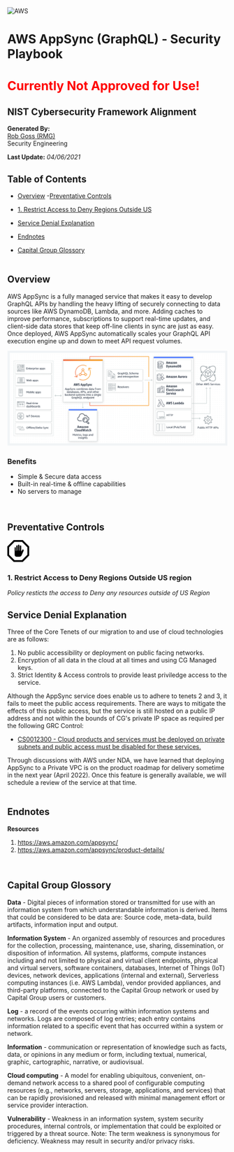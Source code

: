 <img src="https://a0.awsstatic.com/libra-css/images/logos/aws_logo_smile_1200x630.png" alt="AWS" width="250"/>

# AWS AppSync (GraphQL) - Security Playbook <!-- omit in toc -->
<h1><span style="color:red"> Currently Not Approved for Use!</span></h1>

## NIST Cybersecurity Framework Alignment <!-- omit in toc -->

**Generated By:**  
[Rob Goss (RMG)](https://cgweb3/profile/RMG)
<br>
Security Engineering

**Last Update:** *04/06/2021*

## Table of Contents <!-- omit in toc -->
- [Overview](#overview)
-[Preventative Controls](#Preventative-Controls)
 - [1. Restrict Access to Deny Regions Outside US](#1-Restrict-Access-to-Deny-Regions-Outside-US)

- [Service Denial Explanation](#Service-Denial-Explanation)
- [Endnotes](#Endnotes)
- [Capital Group Glossory](#Capital-Group-Glossory) 
<br><br>

## Overview
AWS AppSync is a fully managed service that makes it easy to develop GraphQL APIs by handling the heavy lifting of securely connecting to data sources like AWS DynamoDB, Lambda, and more. Adding caches to improve performance, subscriptions to support real-time updates, and client-side data stores that keep off-line clients in sync are just as easy. Once deployed, AWS AppSync automatically scales your GraphQL API execution engine up and down to meet API request volumes.

<img src="/docs/img/appsync/example.png" width="800"><br>

### **Benefits**
 - Simple & Secure data access
 - Built-in real-time & offline capabilities
 - No servers to manage


<br>

## Preventative Controls
<img src="/docs/img/Prevent.png" width="50">

### 1. Restrict Access to Deny Regions Outside US region
 *Policy resticts the access to Deny any resources outside of US Region*

## Service Denial Explanation
Three of the Core Tenets of our migration to and use of cloud technologies are as follows: 
 1. No public accessibility or deployment on public facing networks.
 2. Encryption of all data in the cloud at all times and using CG Managed keys.
 3. Strict Identity & Access controls to provide least priviledge access to the service.

 Although the AppSync service does enable us to adhere to tenets 2 and 3, it fails to meet the public access requirements. There are ways to mitigate the effects of this public access, but the service is still hosted on a public IP address and not within the bounds of CG's private IP space as required per the following GRC Control:
  - [CS0012300 - Cloud products and services must be deployed on private subnets and public access must be disabled for these services.](https://capitalgroup.service-now.com/cg_grc?sys_id=80df48c01bac20506a50beef034bcb47&table=sn_compliance_policy_statement&id=cg_grc_action_item_details&view=sp)

Through discussions with AWS under NDA, we have learned that deploying AppSync to a Private VPC is on the product roadmap for delivery sometime in the next year (April 2022). Once this feature is generally available, we will schedule a review of the service at that time.
<br><br>

## Endnotes
**Resources**<br>
1. https://aws.amazon.com/appsync/
2. https://aws.amazon.com/appsync/product-details/

<br>

## Capital Group Glossory 
**Data** - Digital pieces of information stored or transmitted for use with an information system from which understandable information is derived. Items that could be considered to be data are: Source code, meta-data, build artifacts, information input and output.  
 
**Information System** - An organized assembly of resources and procedures for the collection, processing, maintenance, use, sharing, dissemination, or disposition of information. All systems, platforms, compute instances including and not limited to physical and virtual client endpoints, physical and virtual servers, software containers, databases, Internet of Things (IoT) devices, network devices, applications (internal and external), Serverless computing instances (i.e. AWS Lambda), vendor provided appliances, and third-party platforms, connected to the Capital Group network or used by Capital Group users or customers.

**Log** - a record of the events occurring within information systems and networks. Logs are composed of log entries; each entry contains information related to a specific event that has occurred within a system or network.

**Information** - communication or representation of knowledge such as facts, data, or opinions in any medium or form, including textual, numerical, graphic, cartographic, narrative, or audiovisual. 

**Cloud computing** - A model for enabling ubiquitous, convenient, on-demand network access to a shared pool of configurable computing resources (e.g., networks, servers, storage, applications, and services) that can be rapidly provisioned and released with minimal management effort or service provider interaction.

**Vulnerability**  - Weakness in an information system, system security procedures, internal controls, or implementation that could be exploited or triggered by a threat source. Note: The term weakness is synonymous for deficiency. Weakness may result in security and/or privacy risks.